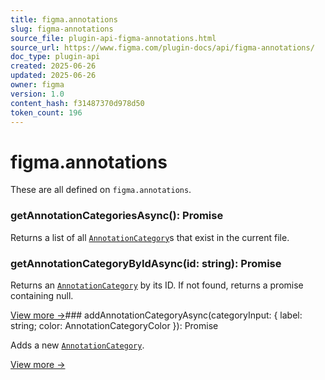 ```yaml
---
title: figma.annotations
slug: figma-annotations
source_file: plugin-api-figma-annotations.html
source_url: https://www.figma.com/plugin-docs/api/figma-annotations/
doc_type: plugin-api
created: 2025-06-26
updated: 2025-06-26
owner: figma
version: 1.0
content_hash: f31487370d978d50
token_count: 196
---
```

# figma.annotations

These are all defined on `figma.annotations`.

### getAnnotationCategoriesAsync(): Promise

Returns a list of all [`AnnotationCategory`](/plugin-docs/api/AnnotationCategory/)s that exist in the current file.

### getAnnotationCategoryByIdAsync(id: string): Promise

Returns an [`AnnotationCategory`](/plugin-docs/api/AnnotationCategory/) by its ID. If not found, returns a promise containing null.

[View more →](/plugin-docs/api/properties/figma-annotations-getannotationcategorybyidasync/)### addAnnotationCategoryAsync(categoryInput: { label: string; color: AnnotationCategoryColor }): Promise

Adds a new [`AnnotationCategory`](/plugin-docs/api/AnnotationCategory/).

[View more →](/plugin-docs/api/properties/figma-annotations-addannotationcategoryasync/)